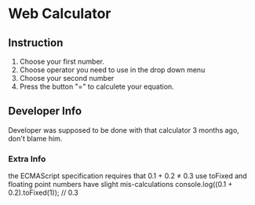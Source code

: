 # Web Calculator 
## Instruction
1. Choose your first number.
2. Choose operator you need to use in the drop down menu
3. Choose your second number
4. Press the button "=" to calculete your equation.
## Developer Info
Developer was supposed to be done with that calculator 3 months ago, don't blame him.
### Extra Info
the ECMAScript specification requires that 0.1 + 0.2 ≠ 0.3
use toFixed and floating point numbers have slight mis-calculations
console.log((0.1 + 0.2).toFixed(1)); // 0.3
